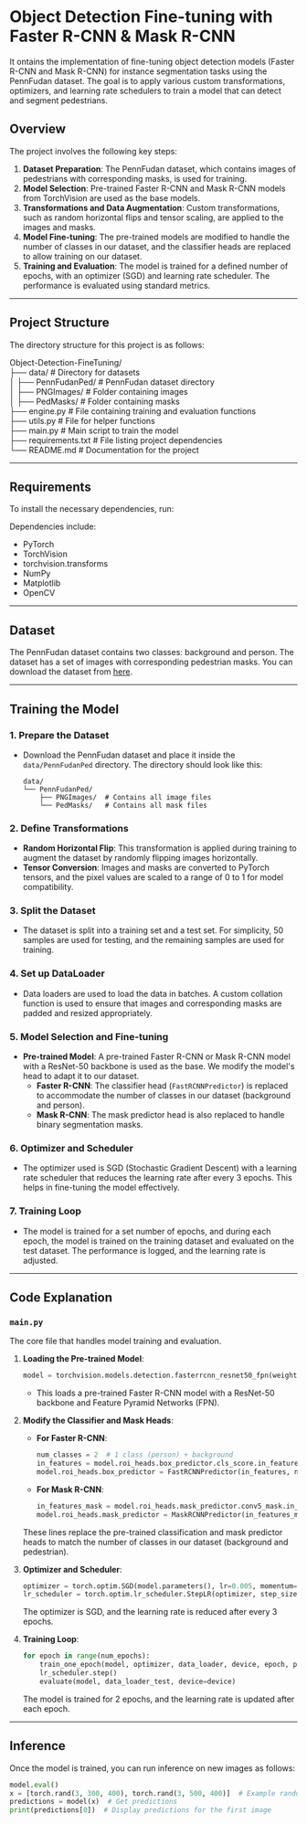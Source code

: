 # Object Detection Fine-tuning with Faster R-CNN & Mask R-CNN

It ontains the implementation of fine-tuning object detection models (Faster R-CNN and Mask R-CNN) for instance segmentation tasks using the PennFudan dataset. The goal is to apply various custom transformations, optimizers, and learning rate schedulers to train a model that can detect and segment pedestrians.

## Overview

The project involves the following key steps:

1. **Dataset Preparation**: The PennFudan dataset, which contains images of pedestrians with corresponding masks, is used for training.
2. **Model Selection**: Pre-trained Faster R-CNN and Mask R-CNN models from TorchVision are used as the base models.
3. **Transformations and Data Augmentation**: Custom transformations, such as random horizontal flips and tensor scaling, are applied to the images and masks.
4. **Model Fine-tuning**: The pre-trained models are modified to handle the number of classes in our dataset, and the classifier heads are replaced to allow training on our dataset.
5. **Training and Evaluation**: The model is trained for a defined number of epochs, with an optimizer (SGD) and learning rate scheduler. The performance is evaluated using standard metrics.

---

## Project Structure

The directory structure for this project is as follows:

Object-Detection-FineTuning/  
├── data/                   # Directory for datasets  
│   ├── PennFudanPed/       # PennFudan dataset directory  
│       ├── PNGImages/      # Folder containing images  
│       ├── PedMasks/       # Folder containing masks  
├── engine.py               # File containing training and evaluation functions  
├── utils.py                # File for helper functions  
├── main.py                 # Main script to train the model  
├── requirements.txt        # File listing project dependencies  
└── README.md               # Documentation for the project  



---

## Requirements

To install the necessary dependencies, run:


Dependencies include:
- PyTorch
- TorchVision
- torchvision.transforms
- NumPy
- Matplotlib
- OpenCV

---

## Dataset

The PennFudan dataset contains two classes: background and person. The dataset has a set of images with corresponding pedestrian masks. You can download the dataset from [here](https://www.cis.upenn.edu/~jshi/ped_html/).

---

## Training the Model

### 1. **Prepare the Dataset**
   - Download the PennFudan dataset and place it inside the `data/PennFudanPed` directory. The directory should look like this:
   
     ```
     data/
     └── PennFudanPed/
         ├── PNGImages/  # Contains all image files
         └── PedMasks/   # Contains all mask files
     ```

### 2. **Define Transformations**
   - **Random Horizontal Flip**: This transformation is applied during training to augment the dataset by randomly flipping images horizontally.
   - **Tensor Conversion**: Images and masks are converted to PyTorch tensors, and the pixel values are scaled to a range of 0 to 1 for model compatibility.

### 3. **Split the Dataset**
   - The dataset is split into a training set and a test set. For simplicity, 50 samples are used for testing, and the remaining samples are used for training.

### 4. **Set up DataLoader**
   - Data loaders are used to load the data in batches. A custom collation function is used to ensure that images and corresponding masks are padded and resized appropriately.

### 5. **Model Selection and Fine-tuning**
   - **Pre-trained Model**: A pre-trained Faster R-CNN or Mask R-CNN model with a ResNet-50 backbone is used as the base. We modify the model's head to adapt it to our dataset.
     - **Faster R-CNN**: The classifier head (`FastRCNNPredictor`) is replaced to accommodate the number of classes in our dataset (background and person).
     - **Mask R-CNN**: The mask predictor head is also replaced to handle binary segmentation masks.

### 6. **Optimizer and Scheduler**
   - The optimizer used is SGD (Stochastic Gradient Descent) with a learning rate scheduler that reduces the learning rate after every 3 epochs. This helps in fine-tuning the model effectively.

### 7. **Training Loop**
   - The model is trained for a set number of epochs, and during each epoch, the model is trained on the training dataset and evaluated on the test dataset. The performance is logged, and the learning rate is adjusted.

---

## Code Explanation

### `main.py`

The core file that handles model training and evaluation.

1. **Loading the Pre-trained Model**:

    ```python
    model = torchvision.models.detection.fasterrcnn_resnet50_fpn(weights="DEFAULT")
    ```

   - This loads a pre-trained Faster R-CNN model with a ResNet-50 backbone and Feature Pyramid Networks (FPN).

2. **Modify the Classifier and Mask Heads**:

    - **For Faster R-CNN**:
      ```python
      num_classes = 2  # 1 class (person) + background
      in_features = model.roi_heads.box_predictor.cls_score.in_features
      model.roi_heads.box_predictor = FastRCNNPredictor(in_features, num_classes)
      ```

    - **For Mask R-CNN**:
      ```python
      in_features_mask = model.roi_heads.mask_predictor.conv5_mask.in_channels
      model.roi_heads.mask_predictor = MaskRCNNPredictor(in_features_mask, hidden_layer=256, num_classes=num_classes)
      ```

   These lines replace the pre-trained classification and mask predictor heads to match the number of classes in our dataset (background and pedestrian).

3. **Optimizer and Scheduler**:

    ```python
    optimizer = torch.optim.SGD(model.parameters(), lr=0.005, momentum=0.9, weight_decay=0.0005)
    lr_scheduler = torch.optim.lr_scheduler.StepLR(optimizer, step_size=3, gamma=0.1)
    ```

   The optimizer is SGD, and the learning rate is reduced after every 3 epochs.

4. **Training Loop**:

    ```python
    for epoch in range(num_epochs):
        train_one_epoch(model, optimizer, data_loader, device, epoch, print_freq=10)
        lr_scheduler.step()
        evaluate(model, data_loader_test, device=device)
    ```

   The model is trained for 2 epochs, and the learning rate is updated after each epoch.

---

## Inference

Once the model is trained, you can run inference on new images as follows:

```python
model.eval()
x = [torch.rand(3, 300, 400), torch.rand(3, 500, 400)]  # Example random images
predictions = model(x)  # Get predictions
print(predictions[0])  # Display predictions for the first image





